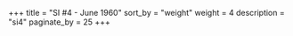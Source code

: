 +++
title = "SI #4 - June 1960"
sort_by = "weight"
weight = 4
description = "si4"
paginate_by = 25
+++
